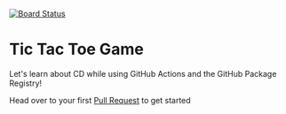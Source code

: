 [![Board Status](https://dev.azure.com/200760/87f88914-a81b-466e-8663-7c640dbef23a/60bd8684-5656-4b7f-af66-f6a31768bc68/_apis/work/boardbadge/98aad0ed-1f6e-4a4d-9c0f-127f09f9c173)](https://dev.azure.com/200760/87f88914-a81b-466e-8663-7c640dbef23a/_boards/board/t/60bd8684-5656-4b7f-af66-f6a31768bc68/Microsoft.RequirementCategory)
# Tic Tac Toe Game

Let's learn about CD while using GitHub Actions and the GitHub Package Registry!


Head over to your first [Pull Request](../../pull/1) to get started